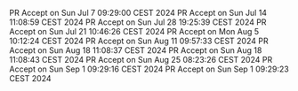 PR Accept on Sun Jul  7 09:29:00 CEST 2024
PR Accept on Sun Jul 14 11:08:59 CEST 2024
PR Accept on Sun Jul 28 19:25:39 CEST 2024
PR Accept on Sun Jul 21 10:46:26 CEST 2024
PR Accept on Mon Aug  5 10:12:24 CEST 2024
PR Accept on Sun Aug 11 09:57:33 CEST 2024
PR Accept on Sun Aug 18 11:08:37 CEST 2024
PR Accept on Sun Aug 18 11:08:43 CEST 2024
PR Accept on Sun Aug 25 08:23:26 CEST 2024
PR Accept on Sun Sep  1 09:29:16 CEST 2024
PR Accept on Sun Sep  1 09:29:23 CEST 2024
